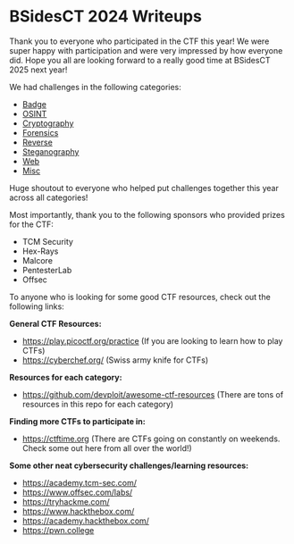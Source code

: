 # BSidesCT 2024 Writeups

Thank you to everyone who participated in the CTF this year! We were super happy with participation and were very impressed by how everyone did. Hope you all are looking forward to a really good time at BSidesCT 2025 next year!

We had challenges in the following categories:
- [Badge](./badge)
- [OSINT](./osint)
- [Cryptography](./crypto)
- [Forensics](./forensics)
- [Reverse](./reverse)
- [Steganography](./steg)
- [Web](./web)
- [Misc](./misc)

Huge shoutout to everyone who helped put challenges together this year across all categories!

 Most importantly, thank you to the following sponsors who provided prizes for the CTF:
- TCM Security
- Hex-Rays
- Malcore
- PentesterLab
- Offsec

To anyone who is looking for some good CTF resources, check out the following links:

**General CTF Resources:**
- https://play.picoctf.org/practice (If you are looking to learn how to play CTFs)
- https://cyberchef.org/ (Swiss army knife for CTFs)

**Resources for each category:**
- https://github.com/devploit/awesome-ctf-resources (There are tons of resources in this repo for each category)

**Finding more CTFs to participate in:**
- https://ctftime.org (There are CTFs going on constantly on weekends. Check some out here from all over the world!)

**Some other neat cybersecurity challenges/learning resources:**
- https://academy.tcm-sec.com/
- https://www.offsec.com/labs/
- https://tryhackme.com/
- https://www.hackthebox.com/
- https://academy.hackthebox.com/
- https://pwn.college
